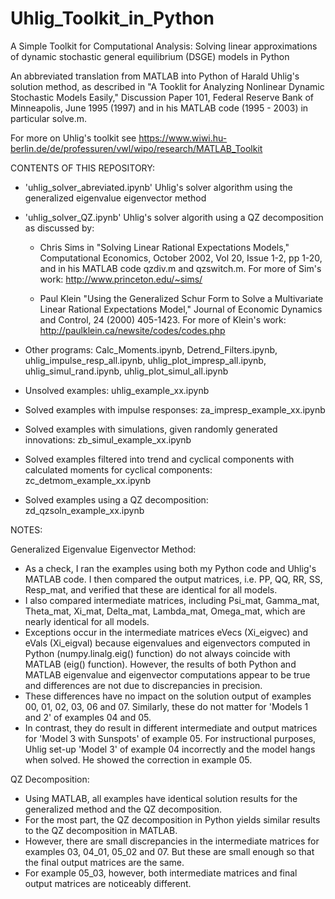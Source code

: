 # Uhlig_Toolkit_in_Python

A Simple Toolkit for Computational Analysis: Solving linear approximations of dynamic stochastic general equilibrium (DSGE) models in Python

An abbreviated translation from MATLAB into Python of Harald Uhlig's solution method, as described in "A Tooklit for Analyzing Nonlinear Dynamic Stochastic Models Easily," Discussion Paper 101, Federal Reserve Bank of Minneapolis, June 1995 (1997) and in his MATLAB code (1995 - 2003) in particular solve.m. 

For more on Uhlig's toolkit see  https://www.wiwi.hu-berlin.de/de/professuren/vwl/wipo/research/MATLAB_Toolkit


CONTENTS OF THIS REPOSITORY:

* 'uhlig_solver_abreviated.ipynb'  Uhlig's solver algorithm using the generalized eigenvalue eigenvector method

* 'uhlig_solver_QZ.ipynb'  Uhlig's solver algorith using a QZ decomposition as discussed by:

  * Chris Sims in "Solving Linear Rational Expectations Models," Computational Economics, October 2002, Vol 20, Issue 1-2, pp 1-20, and in his MATLAB code qzdiv.m and qzswitch.m.  For more of Sim's work: http://www.princeton.edu/~sims/  
  
  * Paul Klein "Using the Generalized Schur Form to Solve a Multivariate Linear Rational Expectations Model,"  Journal of Economic Dynamics and Control, 24 (2000) 405-1423.  For more of Klein's work:  http://paulklein.ca/newsite/codes/codes.php  

* Other programs:  Calc_Moments.ipynb, Detrend_Filters.ipynb, uhlig_impulse_resp_all.ipynb, uhlig_plot_impresp_all.ipynb, uhlig_simul_rand.ipynb, uhlig_plot_simul_all.ipynb

* Unsolved examples:  uhlig_example_xx.ipynb

* Solved examples with impulse responses:  za_impresp_example_xx.ipynb

* Solved examples with simulations, given randomly generated innovations:  zb_simul_example_xx.ipynb

* Solved examples filtered into trend and cyclical components with calculated moments for cyclical components:  zc_detmom_example_xx.ipynb 

* Solved examples using a QZ decomposition:  zd_qzsoln_example_xx.ipynb


NOTES:

Generalized Eigenvalue Eigenvector Method:

* As a check, I ran the examples using both my Python code and Uhlig's MATLAB code. I then compared the output matrices, i.e. PP, QQ, RR, SS, Resp_mat, and verified that these are identical for all models.  
* I also compared intermediate matrices, including Psi_mat, Gamma_mat, Theta_mat, Xi_mat, Delta_mat, Lambda_mat, Omega_mat, which are nearly identical for all models.  
* Exceptions occur in the intermediate matrices eVecs (Xi_eigvec) and eVals (Xi_eigval) because eigenvalues and eigenvectors computed in Python (numpy.linalg.eig() function) do not always coincide with MATLAB (eig() function). However, the results of both Python and MATLAB eigenvalue and eigenvector computations appear to be true and differences are not due to discrepancies in precision. 
* These differences have no impact on the solution output of examples 00, 01, 02, 03, 06 and 07.  Similarly, these do not matter for 'Models 1 and 2' of examples 04 and 05. 
* In contrast, they do result in different intermediate and output matrices for 'Model 3 with Sunspots' of example 05.  For instructional purposes, Uhlig set-up 'Model 3' of example 04 incorrectly and the model hangs when solved. He showed the correction in example 05. 

QZ Decomposition:

*  Using MATLAB,  all examples have identical solution results for the generalized method and the QZ decomposition.
*  For the most part, the QZ decomposition in Python yields similar results to the QZ decomposition in MATLAB.
*  However,  there are small discrepancies in the intermediate matrices for examples 03, 04_01, 05_02 and 07.  But these are small enough so that the final output matrices are the same.
*  For example 05_03, however, both intermediate matrices and final output matrices are noticeably different.

